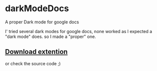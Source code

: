 # darkModeDocs
A proper Dark mode for google docs


I' tried several dark modes for google docs, none worked as I expected a "dark mode" does. so I made a "proper" one.

## [Download extention](/release/dark-mode-docs.crx)

or check the source code ;)
